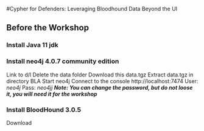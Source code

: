 #Cypher for Defenders: Leveraging Bloodhound Data Beyond the UI

## Before the Workshop
### Install Java 11 jdk
### Install neo4j 4.0.7 community edition
Link to d/l
Delete the data folder
Download this data.tgz
Extract data.tgz in directory BLA
Start neo4j
Connect to the console http://localhost:7474
User: *neo4j*
Pass: *neo4jj*
***Note: You can change the password, but do not loose it, you will need it for the workshop***

### Install BloodHound 3.0.5
Download
